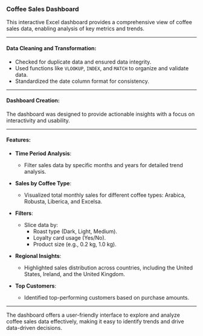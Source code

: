 ### Coffee Sales Dashboard

This interactive Excel dashboard provides a comprehensive view of coffee sales data, enabling analysis of key metrics and trends.

---

#### **Data Cleaning and Transformation**:
- Checked for duplicate data and ensured data integrity.
- Used functions like `VLOOKUP`, `INDEX`, and `MATCH` to organize and validate data.
- Standardized the date column format for consistency.

---

#### **Dashboard Creation**:
The dashboard was designed to provide actionable insights with a focus on interactivity and usability.

---

#### **Features**:

- **Time Period Analysis**:
  - Filter sales data by specific months and years for detailed trend analysis.

- **Sales by Coffee Type**:
  - Visualized total monthly sales for different coffee types: Arabica, Robusta, Liberica, and Excelsa.

- **Filters**:
  - Slice data by:
    - Roast type (Dark, Light, Medium).
    - Loyalty card usage (Yes/No).
    - Product size (e.g., 0.2 kg, 1.0 kg).

- **Regional Insights**:
  - Highlighted sales distribution across countries, including the United States, Ireland, and the United Kingdom.

- **Top Customers**:
  - Identified top-performing customers based on purchase amounts.

---

The dashboard offers a user-friendly interface to explore and analyze coffee sales data effectively, making it easy to identify trends and drive data-driven decisions.
